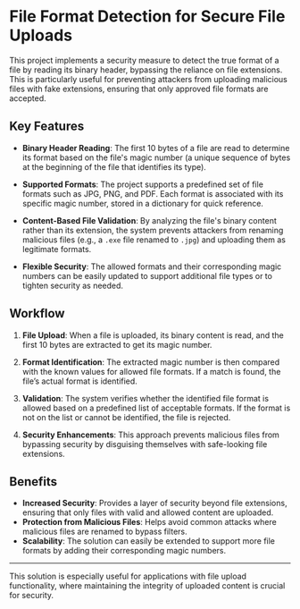 # File Format Detection for Secure File Uploads

This project implements a security measure to detect the true format of a file by reading its binary header, bypassing the reliance on file extensions. This is particularly useful for preventing attackers from uploading malicious files with fake extensions, ensuring that only approved file formats are accepted.

## Key Features

- **Binary Header Reading**: The first 10 bytes of a file are read to determine its format based on the file's magic number (a unique sequence of bytes at the beginning of the file that identifies its type).
  
- **Supported Formats**: The project supports a predefined set of file formats such as JPG, PNG, and PDF. Each format is associated with its specific magic number, stored in a dictionary for quick reference.

- **Content-Based File Validation**: By analyzing the file's binary content rather than its extension, the system prevents attackers from renaming malicious files (e.g., a `.exe` file renamed to `.jpg`) and uploading them as legitimate formats.

- **Flexible Security**: The allowed formats and their corresponding magic numbers can be easily updated to support additional file types or to tighten security as needed.

## Workflow

1. **File Upload**: When a file is uploaded, its binary content is read, and the first 10 bytes are extracted to get its magic number.

2. **Format Identification**: The extracted magic number is then compared with the known values for allowed file formats. If a match is found, the file’s actual format is identified.

3. **Validation**: The system verifies whether the identified file format is allowed based on a predefined list of acceptable formats. If the format is not on the list or cannot be identified, the file is rejected.

4. **Security Enhancements**: This approach prevents malicious files from bypassing security by disguising themselves with safe-looking file extensions.

## Benefits

- **Increased Security**: Provides a layer of security beyond file extensions, ensuring that only files with valid and allowed content are uploaded.
- **Protection from Malicious Files**: Helps avoid common attacks where malicious files are renamed to bypass filters.
- **Scalability**: The solution can easily be extended to support more file formats by adding their corresponding magic numbers.

---

This solution is especially useful for applications with file upload functionality, where maintaining the integrity of uploaded content is crucial for security.
